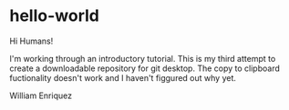 # hello-world

Hi Humans!

I'm working through an introductory tutorial.
This is my third attempt to create a downloadable repository for git desktop. 
The copy to clipboard fuctionality doesn't work and I haven't figgured out why yet.

William Enriquez
